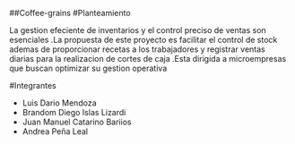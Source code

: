 ##Coffee-grains
#Planteamiento
<p>
  La gestion efeciente de inventarios y el control preciso de ventas son esenciales .La propuesta de este proyecto es facilitar el control de stock ademas de proporcionar recetas a los trabajadores y registrar ventas diarias para la realizacion de cortes de caja .Esta dirigida a microempresas que buscan optimizar su gestion operativa 
</p>
#Integrantes 

- Luis Dario Mendoza
- Brandom Diego Islas Lizardi
- Juan Manuel Catarino Bariios
- Andrea Peña Leal

